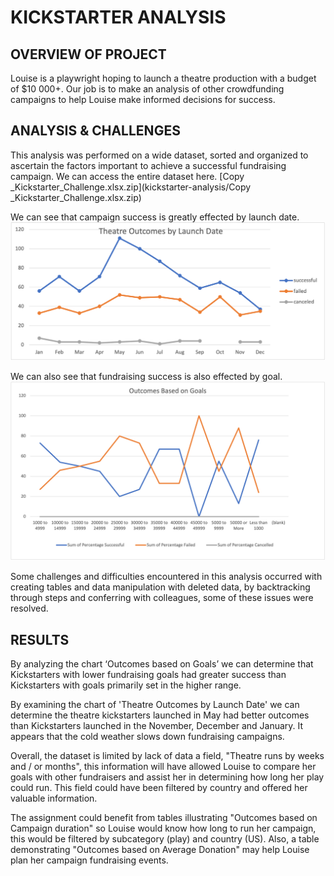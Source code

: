 # KICKSTARTER ANALYSIS

## OVERVIEW OF PROJECT
Louise is a playwright hoping to launch a theatre production with a budget of $10 000+. Our job is to make an analysis of other crowdfunding campaigns to help Louise make informed decisions for success. 

## ANALYSIS & CHALLENGES

This analysis was performed on a wide dataset, sorted and organized to ascertain the factors important to achieve a successful fundraising campaign. We can access the entire dataset here. [Copy _Kickstarter_Challenge.xlsx.zip](kickstarter-analysis/Copy _Kickstarter_Challenge.xlsx.zip)

We can see that campaign success is greatly effected by launch date. ![Theater_Outcomes_vs_Launch.png](Resources/Theater_Outcomes_vs_Launch.png) 

We can also see that fundraising success is also effected by goal.
![Outcomes_vs_Goals.png](Resources/Outcomes_vs_Goals.png)

Some challenges and difficulties encountered in this analysis occurred with creating tables and data manipulation with deleted data, by backtracking through steps and conferring with colleagues, some of these issues were resolved. 

## RESULTS 

By analyzing the chart ‘Outcomes based on Goals’ we can determine that Kickstarters with lower fundraising goals had greater success than Kickstarters with goals primarily set in the higher range. 

By examining the chart of 'Theatre Outcomes by Launch Date' we can determine the theatre kickstarters launched in May had better outcomes than Kickstarters launched in the November, December and January. It appears that the cold weather slows down fundraising campaigns. 

Overall, the dataset is limited by lack of data a field, "Theatre runs by weeks and / or months", this information will have allowed Louise to compare her goals with other fundraisers and assist her in determining how long her play could run. This field could have been filtered by country and offered her valuable information. 

The assignment could benefit from tables illustrating "Outcomes based on Campaign duration" so Louise would know how long to run her campaign, this would be filtered by subcategory (play) and country (US). Also, a table demonstrating "Outcomes based on Average Donation" may help Louise plan her campaign fundraising events.
